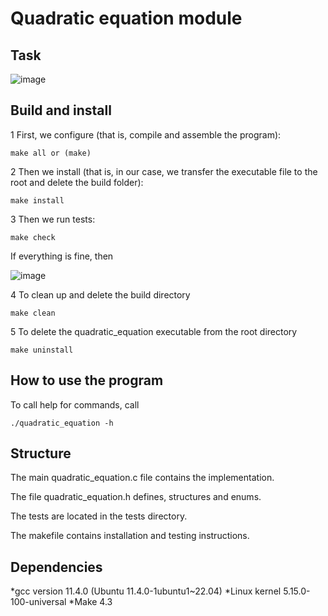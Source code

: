 # Quadratic equation module

## Task

![image](https://github.com/Pavel-Robot/quadratic_equation/assets/50141984/9910074c-6523-44d5-82d3-6b6a2b735f0e)

## Build and install
1 First, we configure (that is, compile and assemble the program):

```
make all or (make) 
```

2 Then we install (that is, in our case, we transfer the executable file to the root and delete the build folder):

```
make install
```

3 Then we run tests:

```
make check
```

If everything is fine, then

![image](https://github.com/Pavel-Robot/quadratic_equation/assets/50141984/bf96f2b2-a9c3-4054-9cd2-7dda888c9846)

4 To clean up and delete the build directory

```
make clean 
```

5 To delete the quadratic_equation executable from the root directory

```
make uninstall
```

## How to use the program

To call help for commands, call

```
./quadratic_equation -h
```

## Structure

The main quadratic_equation.c file contains the implementation.

The file quadratic_equation.h defines, structures and enums.

The tests are located in the tests directory.

The makefile contains installation and testing instructions.

## Dependencies
*gcc version 11.4.0 (Ubuntu 11.4.0-1ubuntu1~22.04)
*Linux kernel 5.15.0-100-universal
*Make 4.3
